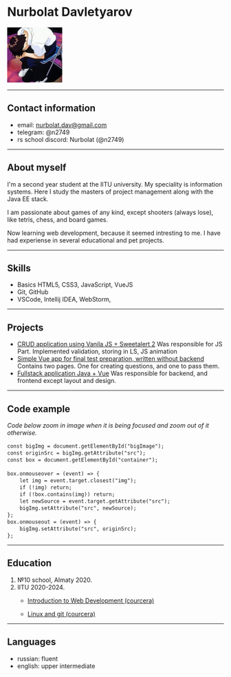 # Nurbolat Davletyarov
![profile photo](./img/photo128.png "me developing")

---

## Contact information
+ email: nurbolat.dav@gmail.com
+ telegram: @n2749
+ rs school discord: Nurbolat (@n2749)

---

## About myself
I'm a second year student at the IITU university. My speciality is information systems. Here I study the masters of project management along with the Java EE stack.

I am passionate about games of any kind, except shooters (always lose), like tetris, chess, and board games.

Now learning web development, because it seemed intresting to me. I have had experiense in several educational and pet projects.

---

## Skills
+ Basics HTML5, CSS3, JavaScript, VueJS
+ Git, GitHub
+ VSCode, Intellij IDEA, WebStorm, 

---

## Projects
+ [CRUD application using Vanila JS + Sweetalert 2](https://github.com/N2749/webFinalProject)
Was responsible for JS Part. Implemented validation, storing in LS, JS animation 
+ [Simple Vue app for final test preparation, written without backend](https://github.com/N2749/vue-simple-test-app)
Contains two pages. One for creating questions, and one to pass them.
+ [Fullstack application Java + Vue](https://github.com/N2749/fis-final-2022)
Was responsible for backend, and frontend except layout and design.

---

## Code example
_Code below zoom in image when it is being focused and zoom out of it otherwise._
```
const bigImg = document.getElementById("bigImage");
const originSrc = bigImg.getAttribute("src");
const box = document.getElementById("container");

box.onmouseover = (event) => {
    let img = event.target.closest("img");
    if (!img) return;
    if (!box.contains(img)) return;
    let newSource = event.target.getAttribute("src");
    bigImg.setAttribute("src", newSource);
};
box.onmouseout = (event) => {
    bigImg.setAttribute("src", originSrc);
};
```
---

## Education
1. №10 school, Almaty 2020.
2. IITU 2020-2024.
    + [Introduction to Web Development (courcera)](https://coursera.org/share/4e0434da15c5767a314414d220bb7dfb)

    + [Linux and git (courcera)](https://coursera.org/share/7902fd00559bc9fdae2416ddbc052bff)
    
---

## Languages
+ russian: fluent
+ english: upper intermediate